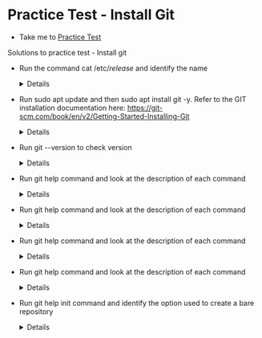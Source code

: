 # Practice Test - Install Git
  - Take me to [Practice Test](https://kodekloud.com/topic/lab-install-git/)

Solutions to practice test - Install git

- Run the command cat /etc/*release* and identify the name
    
  <details>
  
  ```
  $ cat /etc/*release*
  ```
  
  </details>
  
- Run sudo apt update and then sudo apt install git -y. Refer to the GIT installation documentation here: https://git-scm.com/book/en/v2/Getting-Started-Installing-Git
  
  <details>
  
  ```
  $ sudo apt update 
  $ sudo apt install git -y
  ```
  
  </details>
  
- Run git --version to check version
  
  <details>
  
  ```
  $ git --version
  ```
  
  </details>
  
- Run git help command and look at the description of each command
  
  <details>
  
  ```
  $ git help|more 
  $ git show
  ```
  
  </details>
  
- Run git help command and look at the description of each command
  
  <details>
  
  ```
  $ git help|more
  $ git branch
  ```
  
  </details>
  
- Run git help command and look at the description of each command
  
  <details>
  
  ```
  $ git help|more
  $ git fetch
  ```
  
  </details>
  
- Run git help command and look at the description of each command
  
  <details>
  
  ```
  $ git help|more
  $ git init
  ```
  
  </details>
  
- Run git help init command and identify the option used to create a bare repository
  
  <details>
  
  ```
  $ apt-get install git-man
  $ git help init
  $ git init --bare
  ```
  
  </details>
  
